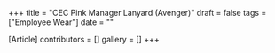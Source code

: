 +++
title = "CEC Pink Manager Lanyard (Avenger)"
draft = false
tags = ["Employee Wear"]
date = ""

[Article]
contributors = []
gallery = []
+++